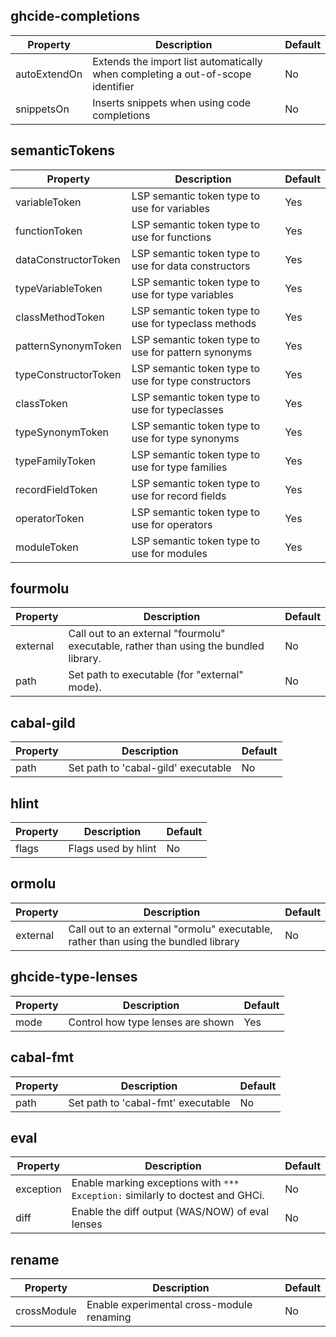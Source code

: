 ## ghcide-completions
| Property | Description | Default |
| --- | --- | --- |
| autoExtendOn | Extends the import list automatically when completing a out-of-scope identifier | No |
| snippetsOn | Inserts snippets when using code completions | No |

## semanticTokens
| Property | Description | Default |
| --- | --- | --- |
| variableToken | LSP semantic token type to use for variables | Yes
| functionToken | LSP semantic token type to use for functions | Yes
| dataConstructorToken | LSP semantic token type to use for data constructors | Yes
| typeVariableToken | LSP semantic token type to use for type variables | Yes
| classMethodToken | LSP semantic token type to use for typeclass methods | Yes
| patternSynonymToken | LSP semantic token type to use for pattern synonyms | Yes
| typeConstructorToken | LSP semantic token type to use for type constructors | Yes
| classToken | LSP semantic token type to use for typeclasses | Yes
| typeSynonymToken | LSP semantic token type to use for type synonyms | Yes
| typeFamilyToken | LSP semantic token type to use for type families | Yes
| recordFieldToken | LSP semantic token type to use for record fields | Yes
| operatorToken | LSP semantic token type to use for operators | Yes
| moduleToken | LSP semantic token type to use for modules | Yes

## fourmolu
| Property | Description | Default |
| --- | --- | --- |
| external | Call out to an external "fourmolu" executable, rather than using the bundled library. | No |
| path | Set path to executable (for "external" mode). | No |

## cabal-gild
| Property | Description | Default |
| --- | --- | --- |
| path | Set path to 'cabal-gild' executable | No |

## hlint
| Property | Description | Default |
| --- | --- | --- |
| flags | Flags used by hlint | No |

## ormolu
| Property | Description | Default |
| --- | --- | --- |
| external | Call out to an external "ormolu" executable, rather than using the bundled library | No |

## ghcide-type-lenses
| Property | Description | Default |
| --- | --- | --- |
| mode | Control how type lenses are shown | Yes

## cabal-fmt
| Property | Description | Default |
| --- | --- | --- |
| path | Set path to 'cabal-fmt' executable | No |

## eval
| Property | Description | Default |
| --- | --- | --- |
| exception | Enable marking exceptions with `*** Exception:` similarly to doctest and GHCi. | No |
| diff | Enable the diff output (WAS/NOW) of eval lenses | No |

## rename
| Property | Description | Default |
| --- | --- | --- |
| crossModule | Enable experimental cross-module renaming | No |


